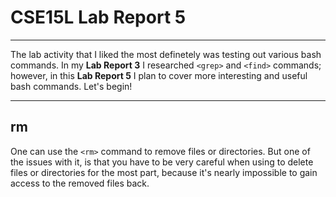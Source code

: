 # CSE15L Lab Report 5
***
The lab activity that I liked the most definetely was testing out various bash commands. In my **Lab Report 3** I researched `<grep>` and `<find>` commands; however, in this **Lab Report 5** I plan to cover more interesting and useful bash commands. Let's begin!
***
## rm
One can use the `<rm>` command to remove files or directories. But one of the issues with it, is that you have to be very careful when using to delete files or directories for the most part, because it's nearly impossible to gain access to the removed files back.
